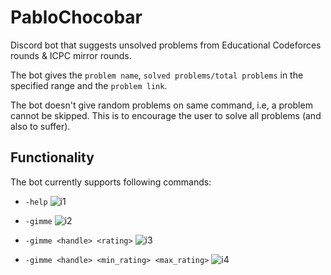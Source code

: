# PabloChocobar
Discord bot that suggests unsolved problems from Educational Codeforces rounds & ICPC mirror rounds.

The bot gives the `problem name`, `solved problems/total problems` in the specified range and the `problem link`.

The bot doesn't give random problems on same command, i.e, a problem cannot be skipped. This is to encourage the user to solve all problems (and also to suffer).

## Functionality
The bot currently supports following commands:
- `-help`
![i1](https://i.imgur.com/x5jRGzJ.png) 

- `-gimme`
![i2](https://i.imgur.com/m7AQkNM.png) 

- `-gimme <handle> <rating>`
![i3](https://i.imgur.com/7VEwLPI.png) 

- `-gimme <handle> <min_rating> <max_rating>`
![i4](https://i.imgur.com/zEZke3K.png) 
